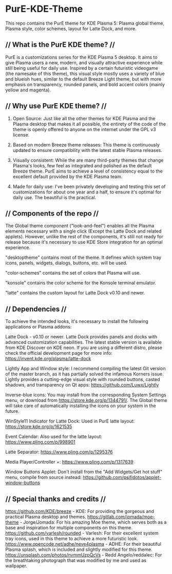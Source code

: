 # PurE-KDE-Theme
This repo contains the PurE theme for KDE Plasma 5: Plasma global theme, Plasma style, color schemes, layout for Latte Dock, and more.

// What is the PurE KDE theme? //
--
PurE is a customizations series for the KDE Plasma 5 desktop. It aims to give Plasma users a new, modern, and visually attractive experience while still being useful for daily use. Inspired by a certain futuristic videogame (the namesake of this theme), this visual style mostly uses a variety of blue and blueish hues, similar to the default Breeze Light theme, but with more emphasis on transparency, rounded panels, and bold accent colors (mainly yellow and magenta).

// Why use PurE KDE theme? //
--
1. Open Source: Just like all the other themes for KDE Plasma and the Plasma desktop that makes it all possible, the entirety of the code of the theme is openly offered to anyone on the internet under the GPL v3 license. 

2. Based on modern Breeze theme releases: This theme is continuously updated to ensure compatibility with the latest stable Plasma releases.

3. Visually consistent: While the are many third-party themes that change Plasma's looks, few feel as integrated and polished as the default Breeze theme. PurE aims to achieve a level of consistency equal to the excellent default provided by the KDE Plasma team.

4. Made for daily use: I've been privately developing and testing this set of customizations for about one year and a half, to ensure it's optimal for daily use. The beautiful is the practical.

// Components of the repo //
--
The Global theme component ("look-and-feel") enables all the Plasma elements necessary with a single click (Except the Latte Dock and related applets). However, unlike the rest of the components, it's still not ready for release because it's necessary to use KDE Store integration for an optimal experience.

"desktoptheme" contains most of the theme. It defines which system tray icons, panels, widgets, dialogs, buttons, etc. will be used.

"color-schemes" contains the set of colors that Plasma will use.

"konsole" contains the color scheme for the Konsole terminal emulator.

"latte" contains the custom layout for Latte Dock v0.10 and newer.

// Dependencies //
--
To achieve the intended looks, it's necessary to install the following applications or Plasma addons:

Latte Dock - v0.10 or newer. Latte Dock provides panels and docks with advanced customization capabilities. The latest stable version is available from KDE Discover on KDE neon. If you are using a different distro, please check the official development page for more info: https://invent.kde.org/plasma/latte-dock

Lightly App and Window style: I recommend compiling the latest Git version of the master branch, as it has partially solved the infamous Korners issue. Lightly provides a cutting-edge visual style with rounded buttons, casted shadows, and transparency on Qt apps: https://github.com/Luwx/Lightly

Inverse-blue icons: You may install from the corresponding System Settings menu, or download from https://store.kde.org/p/1344791/. The Global theme will take care of automatically installing the icons on your system in the future.

WinStyle11 Indicator for Latte Dock: Used in PurE latte layout: https://store.kde.org/p/1621535

Event Calendar: Also used for the latte layout: https://www.pling.com/p/998901

Latte Separator: https://www.pling.com/p/1295376

Media Player/Controller +: https://www.pling.com/p/1317639

Window Buttons Applet: Don't install from the "Add Widgets/Get hot stuff" menu, compile from source instead: https://github.com/psifidotos/applet-window-buttons

// Special thanks and credits //
--
https://github.com/KDE/breeze - KDE: For providing the gorgeous and practical Plasma desktop and themes.
https://gitlab.com/jomada/moe-theme - Jorge/Jomada: For his amazing Moe theme, which serves both as a base and inspiration for multiple components on this theme.
https://github.com/varlesh/rounded - Varlesh: For their excellent system tray icons, used in this theme to achieve a more futuristic look.
https://www.opencode.net/adhe/neve4plasma - ADHE: For their beautiful Plasma splash, which is included and slightly modified for this theme.
https://unsplash.com/photos/nvmmUzpQcVs - Redd Angelo/reddalec: For the breathtaking photograph that was modified by me and used as wallpaper.
